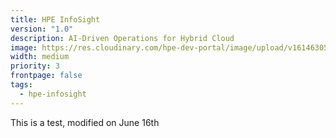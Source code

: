 ```yaml
---
title: HPE InfoSight
version: "1.0"
description: AI-Driven Operations for Hybrid Cloud
image: https://res.cloudinary.com/hpe-dev-portal/image/upload/v1614630518/Avatar1.svg
width: medium
priority: 3
frontpage: false
tags:
  - hpe-infosight
---
```

This is a test, modified on June 16th